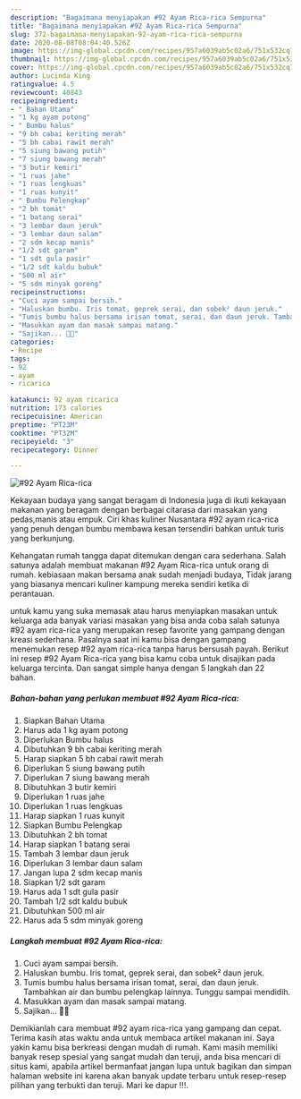 ```yaml
---
description: "Bagaimana menyiapakan #92 Ayam Rica-rica Sempurna"
title: "Bagaimana menyiapakan #92 Ayam Rica-rica Sempurna"
slug: 372-bagaimana-menyiapakan-92-ayam-rica-rica-sempurna
date: 2020-08-08T08:04:40.526Z
image: https://img-global.cpcdn.com/recipes/957a6039ab5c02a6/751x532cq70/92-ayam-rica-rica-foto-resep-utama.jpg
thumbnail: https://img-global.cpcdn.com/recipes/957a6039ab5c02a6/751x532cq70/92-ayam-rica-rica-foto-resep-utama.jpg
cover: https://img-global.cpcdn.com/recipes/957a6039ab5c02a6/751x532cq70/92-ayam-rica-rica-foto-resep-utama.jpg
author: Lucinda King
ratingvalue: 4.5
reviewcount: 40843
recipeingredient:
- " Bahan Utama"
- "1 kg ayam potong"
- " Bumbu halus"
- "9 bh cabai keriting merah"
- "5 bh cabai rawit merah"
- "5 siung bawang putih"
- "7 siung bawang merah"
- "3 butir kemiri"
- "1 ruas jahe"
- "1 ruas lengkuas"
- "1 ruas kunyit"
- " Bumbu Pelengkap"
- "2 bh tomat"
- "1 batang serai"
- "3 lembar daun jeruk"
- "3 lembar daun salam"
- "2 sdm kecap manis"
- "1/2 sdt garam"
- "1 sdt gula pasir"
- "1/2 sdt kaldu bubuk"
- "500 ml air"
- "5 sdm minyak goreng"
recipeinstructions:
- "Cuci ayam sampai bersih."
- "Haluskan bumbu. Iris tomat, geprek serai, dan sobek² daun jeruk."
- "Tumis bumbu halus bersama irisan tomat, serai, dan daun jeruk. Tambahkan air dan bumbu pelengkap lainnya. Tunggu sampai mendidih."
- "Masukkan ayam dan masak sampai matang."
- "Sajikan... 👩‍🍳"
categories:
- Recipe
tags:
- 92
- ayam
- ricarica

katakunci: 92 ayam ricarica 
nutrition: 173 calories
recipecuisine: American
preptime: "PT23M"
cooktime: "PT32M"
recipeyield: "3"
recipecategory: Dinner

---
```



![#92 Ayam Rica-rica](https://img-global.cpcdn.com/recipes/957a6039ab5c02a6/751x532cq70/92-ayam-rica-rica-foto-resep-utama.jpg)

Kekayaan budaya yang sangat beragam di Indonesia juga di ikuti kekayaan makanan yang beragam dengan berbagai citarasa dari masakan yang pedas,manis atau empuk. Ciri khas kuliner Nusantara #92 ayam rica-rica yang penuh dengan bumbu membawa kesan tersendiri bahkan untuk turis yang berkunjung.




Kehangatan rumah tangga dapat ditemukan dengan cara sederhana. Salah satunya adalah membuat makanan #92 Ayam Rica-rica untuk orang di rumah. kebiasaan makan bersama anak sudah menjadi budaya, Tidak jarang yang biasanya mencari kuliner kampung mereka sendiri ketika di perantauan.

untuk kamu yang suka memasak atau harus menyiapkan masakan untuk keluarga ada banyak variasi masakan yang bisa anda coba salah satunya #92 ayam rica-rica yang merupakan resep favorite yang gampang dengan kreasi sederhana. Pasalnya saat ini kamu bisa dengan gampang menemukan resep #92 ayam rica-rica tanpa harus bersusah payah.
Berikut ini resep #92 Ayam Rica-rica yang bisa kamu coba untuk disajikan pada keluarga tercinta. Dan sangat simple hanya dengan 5 langkah dan 22 bahan.


<!--inarticleads1-->

##### Bahan-bahan yang perlukan membuat #92 Ayam Rica-rica:

1. Siapkan  Bahan Utama
1. Harus ada 1 kg ayam potong
1. Diperlukan  Bumbu halus
1. Dibutuhkan 9 bh cabai keriting merah
1. Harap siapkan 5 bh cabai rawit merah
1. Diperlukan 5 siung bawang putih
1. Diperlukan 7 siung bawang merah
1. Dibutuhkan 3 butir kemiri
1. Diperlukan 1 ruas jahe
1. Diperlukan 1 ruas lengkuas
1. Harap siapkan 1 ruas kunyit
1. Siapkan  Bumbu Pelengkap
1. Dibutuhkan 2 bh tomat
1. Harap siapkan 1 batang serai
1. Tambah 3 lembar daun jeruk
1. Diperlukan 3 lembar daun salam
1. Jangan lupa 2 sdm kecap manis
1. Siapkan 1/2 sdt garam
1. Harus ada 1 sdt gula pasir
1. Tambah 1/2 sdt kaldu bubuk
1. Dibutuhkan 500 ml air
1. Harus ada 5 sdm minyak goreng




<!--inarticleads2-->

##### Langkah membuat  #92 Ayam Rica-rica:

1. Cuci ayam sampai bersih.
1. Haluskan bumbu. Iris tomat, geprek serai, dan sobek² daun jeruk.
1. Tumis bumbu halus bersama irisan tomat, serai, dan daun jeruk. Tambahkan air dan bumbu pelengkap lainnya. Tunggu sampai mendidih.
1. Masukkan ayam dan masak sampai matang.
1. Sajikan... 👩‍🍳




Demikianlah cara membuat #92 ayam rica-rica yang gampang dan cepat. Terima kasih atas waktu anda untuk membaca artikel makanan ini. Saya yakin kamu bisa berkreasi dengan mudah di rumah. Kami masih memiliki banyak resep spesial yang sangat mudah dan teruji, anda bisa mencari di situs kami, apabila artikel bermanfaat jangan lupa untuk bagikan dan simpan halaman website ini karena akan banyak update terbaru untuk resep-resep pilihan yang terbukti dan teruji. Mari ke dapur !!!. 
